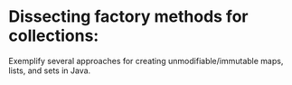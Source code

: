 # Dissecting factory methods for collections:

Exemplify several approaches for creating unmodifiable/immutable maps, lists, and sets in Java.